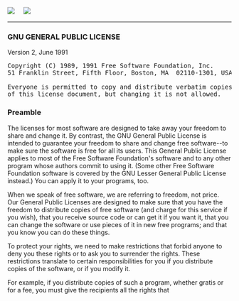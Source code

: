 <a href="#user-content-en" title="(EN) GNU GENERAL PUBLIC LICENSE; Version 2, June 1991"><img src="../images/flag_en.png"></a> &nbsp; &nbsp; <a href="#user-content-de" title="(DE) GNU GENERAL PUBLIC LICENSE; Deutsche Übersetzung der Version 2, Juni 1991"><img src="../images/flag_de.png"></a>

--- 
<h3><a id="user-content-en">GNU GENERAL PUBLIC LICENSE</a></h3>
<p>
Version 2, June 1991
</p>

<pre>Copyright (C) 1989, 1991 Free Software Foundation, Inc.  
51 Franklin Street, Fifth Floor, Boston, MA  02110-1301, USA

Everyone is permitted to copy and distribute verbatim copies
of this license document, but changing it is not allowed.
</pre>

<h3><a id="preamble"></a><a id="SEC2">Preamble</a></h3>

<p>
  The licenses for most software are designed to take away your
freedom to share and change it.  By contrast, the GNU General Public
License is intended to guarantee your freedom to share and change free
software--to make sure the software is free for all its users.  This
General Public License applies to most of the Free Software
Foundation's software and to any other program whose authors commit to
using it.  (Some other Free Software Foundation software is covered by
the GNU Lesser General Public License instead.)  You can apply it to
your programs, too.
</p>

<p>
  When we speak of free software, we are referring to freedom, not
price.  Our General Public Licenses are designed to make sure that you
have the freedom to distribute copies of free software (and charge for
this service if you wish), that you receive source code or can get it
if you want it, that you can change the software or use pieces of it
in new free programs; and that you know you can do these things.
</p>

<p>
  To protect your rights, we need to make restrictions that forbid
anyone to deny you these rights or to ask you to surrender the rights.
These restrictions translate to certain responsibilities for you if you
distribute copies of the software, or if you modify it.
</p>

<p>
  For example, if you distribute copies of such a program, whether
gratis or for a fee, you must give the recipients all the rights that
